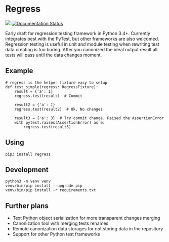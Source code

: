 # Regress

![](https://github.com/aptakhin/regress/workflows/Regress%20test/badge.svg)
[![Documentation Status](https://readthedocs.org/projects/regress/badge/?version=latest)](https://regress.readthedocs.io/en/latest/?badge=latest)


Early draft for regression testing framework in Python 3.4+. Currently integrates best with the PyTest, but other frameworks are also welcomed. Regression testing is useful in unit and module testing when rewriting test data creating is too boring. After you canonized the ideal output result all tests will pass until the data changes moment.

## Example

    # regress is the helper fixture easy to setup
    def test_simple(regress: RegressFixture):
        result = {'a': 1}
        regress.test(result)  # Commit

        result2 = {'a': 1}
        regress.test(result2)  # Ok. No changes

        result3 = {'a': 3}  # Try commit change. Raised the AssertionError
        with pytest.raises(AssertionError) as e:
            regress.test(result3)

## Using

    pip3 install regress

## Development

    python3 -m venv venv
    venv/bin/pip install --upgrade pip
    venv/bin/pip install -r requirements.txt

## Further plans

- Text Python object serialization for more transparent changes merging
- Canonization tool with merging tests renames
- Remote canonization data storages for not storing data in the repository
- Support for other Python test frameworks
